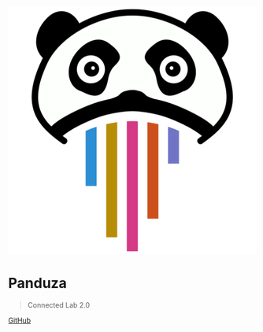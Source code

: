 ![logo](_media/logo.svg ':size=250')

# Panduza

> Connected Lab 2.0

[GitHub](https://github.com/Panduza)


